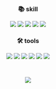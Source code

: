 <br/>
<h3 align='center'>📚 skill </h3>
<p align='center'>
  <img src="https://img.shields.io/badge/c-%2300599C.svg?style=for-the-badge&logo=c&logoColor=white"/>
  <img src="https://img.shields.io/badge/c++-%2300599C.svg?style=for-the-badge&logo=c%2B%2B&logoColor=white"/>
  <img src="https://img.shields.io/badge/java-%23ED8B00.svg?style=for-the-badge&logo=java&logoColor=white"/>
  <img src="https://img.shields.io/badge/spring-%236DB33F.svg?style=for-the-badge&logo=spring&logoColor=white"/>
  <img src="https://img.shields.io/badge/python-3670A0?style=for-the-badge&logo=python&logoColor=ffdd54"/>
</p>
<h3 align='center'>🛠️ tools </h3>                  
<p align='center'>
  <img src="https://img.shields.io/badge/Visual%20Studio%20Code-0078d7.svg?style=for-the-badge&logo=visual-studio-code&logoColor=white"/>
  <img src="https://img.shields.io/badge/IntelliJIDEA-000000.svg?style=for-the-badge&logo=intellij-idea&logoColor=white"/>
  <img src="https://img.shields.io/badge/AWS-%23FF9900.svg?style=for-the-badge&logo=amazon-aws&logoColor=white"/>
  <img src="https://img.shields.io/badge/mysql-%2300f.svg?style=for-the-badge&logo=mysql&logoColor=white"/>
  <img src="https://img.shields.io/badge/redis-%23DD0031.svg?style=for-the-badge&logo=redis&logoColor=white"/>
  <img src="https://img.shields.io/badge/Linux-FCC624?style=for-the-badge&logo=linux&logoColor=black"/>
</p>
<br/>
<p align='center'>
<!--   <img src="http://mazassumnida.wtf/api/v2/generate_badge?boj=khcho0125"/> -->
<!--   <img src="http://mazandi.herokuapp.com/api?handle=khcho0125&theme=warm"/> -->
 <img src="https://github-readme-stats.vercel.app/api/top-langs/?username=khcho0125&layout=compact&hide=Dockerfile"/>
<!-- </p>
<h3 align='center'>🔗 velog </h3>
<p align='center'>
  <a href="https://velog.io/@khcho050125"><img src="https://img.shields.io/badge/-Velog-20c997?style=for-the-badge&logo=velog&logoColor=white"/></a>
</p>
 -->
